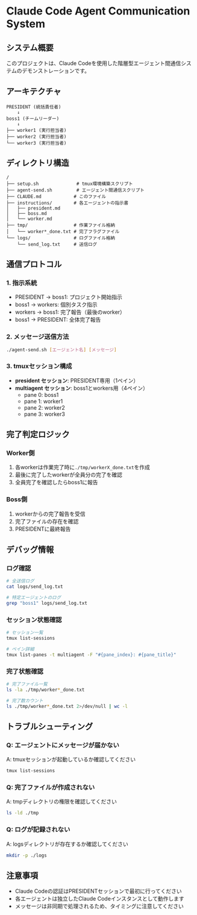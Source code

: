 # Claude Code Agent Communication System

## システム概要
このプロジェクトは、Claude Codeを使用した階層型エージェント間通信システムのデモンストレーションです。

## アーキテクチャ

```
PRESIDENT (統括責任者)
    ↓
boss1 (チームリーダー)
    ↓
├── worker1 (実行担当者)
├── worker2 (実行担当者)
└── worker3 (実行担当者)
```

## ディレクトリ構造

```
/
├── setup.sh              # tmux環境構築スクリプト
├── agent-send.sh         # エージェント間通信スクリプト
├── CLAUDE.md            # このファイル
├── instructions/        # 各エージェントの指示書
│   ├── president.md
│   ├── boss.md
│   └── worker.md
├── tmp/                 # 作業ファイル格納
│   └── worker*_done.txt # 完了フラグファイル
└── logs/                # ログファイル格納
    └── send_log.txt     # 送信ログ
```

## 通信プロトコル

### 1. 指示系統
- PRESIDENT → boss1: プロジェクト開始指示
- boss1 → workers: 個別タスク指示
- workers → boss1: 完了報告（最後のworker）
- boss1 → PRESIDENT: 全体完了報告

### 2. メッセージ送信方法
```bash
./agent-send.sh [エージェント名] [メッセージ]
```

### 3. tmuxセッション構成
- **president セッション**: PRESIDENT専用（1ペイン）
- **multiagent セッション**: boss1とworkers用（4ペイン）
  - pane 0: boss1
  - pane 1: worker1
  - pane 2: worker2
  - pane 3: worker3

## 完了判定ロジック

### Worker側
1. 各workerは作業完了時に`./tmp/workerX_done.txt`を作成
2. 最後に完了したworkerが全員分の完了を確認
3. 全員完了を確認したらboss1に報告

### Boss側
1. workerからの完了報告を受信
2. 完了ファイルの存在を確認
3. PRESIDENTに最終報告

## デバッグ情報

### ログ確認
```bash
# 全送信ログ
cat logs/send_log.txt

# 特定エージェントのログ
grep "boss1" logs/send_log.txt
```

### セッション状態確認
```bash
# セッション一覧
tmux list-sessions

# ペイン詳細
tmux list-panes -t multiagent -F "#{pane_index}: #{pane_title}"
```

### 完了状態確認
```bash
# 完了ファイル一覧
ls -la ./tmp/worker*_done.txt

# 完了数カウント
ls ./tmp/worker*_done.txt 2>/dev/null | wc -l
```

## トラブルシューティング

### Q: エージェントにメッセージが届かない
A: tmuxセッションが起動しているか確認してください
```bash
tmux list-sessions
```

### Q: 完了ファイルが作成されない
A: tmpディレクトリの権限を確認してください
```bash
ls -ld ./tmp
```

### Q: ログが記録されない
A: logsディレクトリが存在するか確認してください
```bash
mkdir -p ./logs
```

## 注意事項
- Claude Codeの認証はPRESIDENTセッションで最初に行ってください
- 各エージェントは独立したClaude Codeインスタンスとして動作します
- メッセージは非同期で処理されるため、タイミングに注意してください